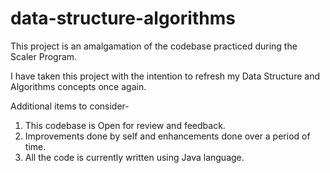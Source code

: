 # data-structure-algorithms

This project is an amalgamation of the codebase practiced during the Scaler Program. 

I have taken this project with the intention to refresh my Data Structure and Algorithms concepts once again. 

Additional items to consider-
  1. This codebase is Open for review and feedback.
  2. Improvements done by self and enhancements done over a period of time.
  3. All the code is currently written using Java language.
